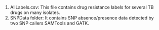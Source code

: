 1) AllLabels.csv: This file contains drug resistance labels for several TB drugs on many isolates.
2) SNPData folder: It contains SNP absence/presence data detected by two SNP callers SAMTools and GATK.
